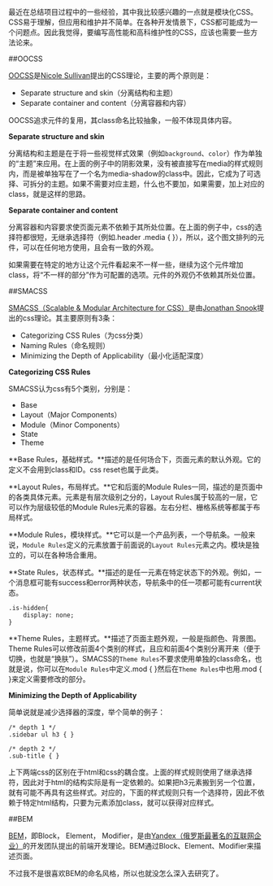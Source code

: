 最近在总结项目过程中的一些经验，其中我比较感兴趣的一点就是模块化CSS。CSS易于理解，但应用和维护并不简单。在各种开发情景下，CSS都可能成为一个问题点。因此我觉得，要编写高性能和高科维护性的CSS，应该也需要一些方法论来。

##OOCSS

[OOCSS](https://github.com/stubbornella/oocss/wiki)是[Nicole Sullivan](http://www.stubbornella.org/content/)提出的CSS理论，主要的两个原则是：

- Separate structure and skin（分离结构和主题）
- Separate container and content（分离容器和内容）

OOCSS追求元件的复用，其class命名比较抽象，一般不体现具体内容。

**Separate structure and skin**

分离结构和主题是在于将一些视觉样式效果（例如`background`、`color`）作为单独的“主题”来应用。在上面的例子中的阴影效果，没有被直接写在media的样式规则内，而是被单独写在了一个名为media-shadow的class中。因此，它成为了可选择、可拆分的主题。如果不需要对应主题，什么也不要加，如果需要，加上对应的class，就是这样的思路。

**Separate container and content**

分离容器和内容要求使页面元素不依赖于其所处位置。在上面的例子中，css的选择符都很短，无继承选择符（例如.header .media { }），所以，这个图文排列的元件，可以在任何地方使用，且会有一致的外观。

如果需要在特定的地方让这个元件看起来不一样一些，继续为这个元件增加class，将“不一样的部分”作为可配置的选项。元件的外观仍不依赖其所处位置。

##SMACSS

[SMACSS（Scalable & Modular Architecture for CSS）](http://smacss.com/)是由[Jonathan Snook](http://smacss.com/book/about)提出的css理论。其主要原则有3条：

- Categorizing CSS Rules（为css分类）
- Naming Rules（命名规则）
- Minimizing the Depth of Applicability（最小化适配深度）

**Categorizing CSS Rules**

SMACSS认为css有5个类别，分别是：

- Base
- Layout（Major Components）
- Module（Minor Components）
- State
- Theme

**Base Rules，基础样式。**描述的是任何场合下，页面元素的默认外观。它的定义不会用到class和ID。css reset也属于此类。

**Layout Rules，布局样式。**它和后面的Module Rules一同，描述的是页面中的各类具体元素。元素是有层次级别之分的，Layout Rules属于较高的一层，它可以作为层级较低的Module Rules元素的容器。左右分栏、栅格系统等都属于布局样式。

**Module Rules，模块样式。**它可以是一个产品列表，一个导航条。一般来说，`Module Rules`定义的元素放置于前面说的`Layout Rules`元素之内。模块是独立的，可以在各种场合重用。

**State Rules，状态样式。**描述的是任一元素在特定状态下的外观。例如，一个消息框可能有success和error两种状态，导航条中的任一项都可能有current状态。

	.is-hidden{
		display: none;
	}

**Theme Rules，主题样式。**描述了页面主题外观，一般是指颜色、背景图。Theme Rules可以修改前面4个类别的样式，且应和前面4个类别分离开来（便于切换，也就是“换肤”）。SMACSS的`Theme Rules`不要求使用单独的class命名，也就是说，你可以在`Module Rules`中定义.mod { }然后在`Theme Rules`中也用.mod { }来定义需要修改的部分。

**Minimizing the Depth of Applicability**

简单说就是减少选择器的深度，举个简单的例子：

	/* depth 1 */
	.sidebar ul h3 { }
	
	/* depth 2 */
	.sub-title { }

上下两端css的区别在于html和css的耦合度。上面的样式规则使用了继承选择符，因此对于html的结构实际是有一定依赖的。如果把h3元素搬到另一个位置，就有可能不再具有这些样式。对应的，下面的样式规则只有一个选择符，因此不依赖于特定html结构，只要为元素添加class，就可以获得对应样式。

##BEM

[BEM](http://bem.info/)，即Block， Element， Modifier，是由[Yandex（俄罗斯最著名的互联网企业）](http://www.yandex.com/)的开发团队提出的前端开发理论。BEM通过Block、Element、Modifier来描述页面。

不过我不是很喜欢BEM的命名风格，所以也就没怎么深入去研究了。